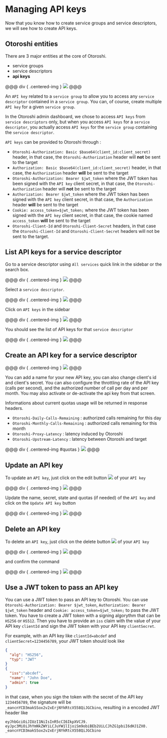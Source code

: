 # Managing API keys

Now that you know how to create service groups and service descriptors, we will see how to create API keys.

## Otoroshi entities

There are 3 major entities at the core of Otoroshi.

* service groups
* service descriptors
* **api keys**

@@@ div { .centered-img }
<img src="../img/models-apikey.png" />
@@@

An `API key` related to a `service group` to allow you to access any `service descriptor` contained in a `service group`. You can, of course, create multiple `API key` for a given `service group`.

In the Otoroshi admin dashboard, we chose to access `API keys` from `service descriptors` only, but when you access `API keys` for a `service descriptor`, you actually access `API keys` for the `service group` containing the `service descriptor`.

`API keys` can be provided to Otoroshi through :

* `Otoroshi-Authorization: Basic $base64(client_id:client_secret)` header, in that case, the `Otoroshi-Authorization` header will **not** be sent to the target
* `Authorization: Basic $base64(client_id:client_secret)` header, in that case, the `Authorization` header **will** be sent to the target
* `Otoroshi-Authorization: Bearer $jwt_token` where the JWT token has been signed with the `API key` client secret, in that case, the `Otoroshi-Authorization` header will **not** be sent to the target
* `Authorization: Bearer $jwt_token` where the JWT token has been signed with the `API key` client secret, in that case, the `Authorization` header **will** be sent to the target
* `Cookie: access_token=$jwt_token;` where the JWT token has been signed with the `API key` client secret, in that case, the cookie named `access_token` **will** be sent to the target
* `Otoroshi-Client-Id` and `Otoroshi-Client-Secret` headers, in that case the `Otoroshi-Client-Id` and `Otoroshi-Client-Secret` headers will not be sent to the target.

## List API keys for a service descriptor

Go to a service descriptor using `All services` quick link in the sidebar or the search box.

@@@ div { .centered-img }
<img src="../img/sidebar-all-services.png" />
@@@

Select a `service descriptor`.

@@@ div { .centered-img }
<img src="../img/all-services.png" />
@@@

Click on `API keys` in the sidebar

@@@ div { .centered-img }
<img src="../img/sidebar-apikeys.png" />
@@@

You should see the list of API keys for that `service descriptor`

@@@ div { .centered-img }
<img src="../img/apikeys-list.png" />
@@@

## Create an API key for a service descriptor

@@@ div { .centered-img }
<img src="../img/add-apikey.png" />
@@@

You can add a name for your new API key, you can also change client's id and client's secret. You can also configure the throttling rate of the API key (calls per second), and the authorized number of call per day and per month. You may also activate or de-activate the api key from that screen.

Informations about current quotas usage will be returned in response headers.

* `Otoroshi-Daily-Calls-Remaining` : authorized calls remaining for this day
* `Otoroshi-Monthly-Calls-Remaining` : authorized calls remaining for this month
* `Otoroshi-Proxy-Latency` : latency induced by Otoroshi
* `Otoroshi-Upstream-Latency` : latency between Otoroshi and target

@@@ div { .centered-img #quotas }
<img src="../img/create-apikey.png" />
@@@

## Update an API key

To update an `API key`, just click on the edit button <img src="../img/edit.png" /> of your `API key`

@@@ div { .centered-img }
<img src="../img/apikey-edit.png" />
@@@

Update the name, secret, state and quotas (if needed) of the `API key` and click on the `Update API key` button

@@@ div { .centered-img }
<img src="../img/apikey-update.png" />
@@@

## Delete an API key

To delete an `API key`, just click on the delete button <img src="../img/delete.png" /> of your `API key`

@@@ div { .centered-img }
<img src="../img/apikey-delete.png" />
@@@

and confirm the command

@@@ div { .centered-img }
<img src="../img/apikey-delete-confirm.png" />
@@@

## Use a JWT token to pass an API key

You can use a JWT token to pass an API key to Otoroshi. 
You can use `Otoroshi-Authorization: Bearer $jwt_token`, `Authorization: Bearer $jwt_token` header and `Cookie: access_token=$jwt_token;` to pass the JWT token.
You have to create a JWT token with a signing algorythm that can be `HS256` or `HS512`. Then you have to provide an `iss` claim with the value of your API key `clientId` and sign the JWT token with your API key `clientSecret`.

For example, with an API key like `clientId=abcdef` and `clientSecret=1234456789`, your JWT token should look like

```json
{
  "alg": "HS256",
  "typ": "JWT"
}
{
  "iss":"abcdef",
  "name": "John Doe",
  "admin": true
}
```

in that case, when you sign the token with the secret of the API key `1234456789`, the signature will be `_eancnYCD3makSSox2v2xErjNYkRtcX558QiJGCbino`, resulting in a encoded JWT header like

```
eyJhbGciOiJIUzI1NiIsInR5cCI6IkpXVCJ9.
eyJpc3MiOiJhYmNkZWYiLCJuYW1lIjoiSm9obiBEb2UiLCJhZG1pbiI6dHJ1ZX0.
_eancnYCD3makSSox2v2xErjNYkRtcX558QiJGCbino
```
